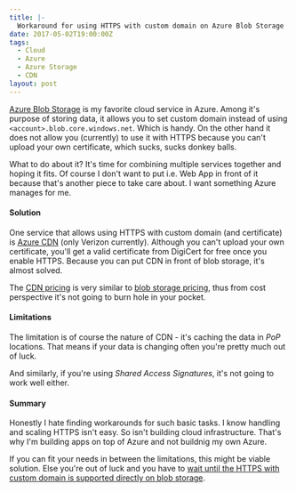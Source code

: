 ```yaml
---
title: |-
  Workaround for using HTTPS with custom domain on Azure Blob Storage
date: 2017-05-02T19:00:00Z
tags:
  - Cloud
  - Azure
  - Azure Storage
  - CDN
layout: post
---
```

[Azure Blob Storage][4] is my favorite cloud service in Azure. Among it's purpose of storing data, it allows you to set custom domain instead of using `<account>.blob.core.windows.net`. Which is handy. On the other hand it does not allow you (currently) to use it with HTTPS because you can't upload your own certificate, which sucks, sucks donkey balls.

<!-- excerpt -->

What to do about it? It's time for combining multiple services together and hoping it fits. Of course I don't want to put i.e. Web App in front of it because that's another piece to take care about. I want something Azure manages for me. 

#### Solution

One service that allows using HTTPS with custom domain (and certificate) is [Azure CDN][5] (only Verizon currently). Although you can't upload your own certificate, you'll get a valid certificate from DigiCert for free once you enable HTTPS. Because you can put CDN in front of blob storage, it's almost solved.

The [CDN pricing][2] is very similar to [blob storage pricing][1], thus from cost perspective it's not going to burn hole in your pocket.

#### Limitations

The limitation is of course the nature of CDN - it's caching the data in _PoP_ locations. That means if your data is changing often you're pretty much out of luck.

And similarly, if you're using _Shared Access Signatures_, it's not going to work well either.

#### Summary

Honestly I hate finding workarounds for such basic tasks. I know handling and scaling HTTPS isn't easy. So isn't building cloud infrastructure. That's why I'm building apps on top of Azure and not buildnig my own Azure.

If you can fit your needs in between the limitations, this might be viable solution. Else you're out of luck and you have to [wait until the HTTPS with custom domain is supported directly on blob storage][3].

[1]: https://azure.microsoft.com/en-us/pricing/details/storage/blobs/
[2]: https://azure.microsoft.com/en-us/pricing/details/cdn/
[3]: https://feedback.azure.com/forums/217298-storage/suggestions/3007732-make-it-possible-to-use-ssl-on-blob-storage-using
[4]: https://azure.microsoft.com/en-us/services/storage/blobs/
[5]: https://azure.microsoft.com/en-us/services/cdn/